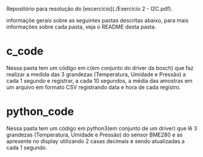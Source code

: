 Repositório para resolução do [excercício](./Exercício 2 - I2C.pdf). 

informaçõe gerais sobre as seguintes pastas descritas abaixo, para mais informações sobre
cada pasta, veja o README desta pasta. 

# c_code

Nessa pasta tem um código em c(em conjunto do driver da bosch) que faz realizar  a medida
das 3 grandezas (Temperatura, Umidade e Pressão) a cada 1 segundo e registrar,
a cada 10 segundos, a média das amostras em um arquivo em formato CSV registrando data e hora de cada registro. 

# python_code

Nessa pasta tem um código em python3(em conjunto de um driver) que lê  3  grandezas  (Temperatura,  Umidade  e  Pressão)
do sensor BME280 e as apresente no display utilizando 2 casas decimais e sendo atualizadas a cada 1 segundo.
